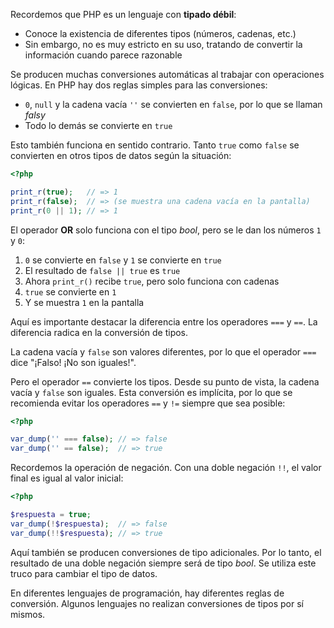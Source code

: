 Recordemos que PHP es un lenguaje con **tipado débil**:

* Conoce la existencia de diferentes tipos (números, cadenas, etc.)
* Sin embargo, no es muy estricto en su uso, tratando de convertir la información cuando parece razonable

Se producen muchas conversiones automáticas al trabajar con operaciones lógicas. En PHP hay dos reglas simples para las conversiones:

* `0`, `null` y la cadena vacía `''` se convierten en `false`, por lo que se llaman *falsy*
* Todo lo demás se convierte en `true`

Esto también funciona en sentido contrario. Tanto `true` como `false` se convierten en otros tipos de datos según la situación:

```php
<?php

print_r(true);   // => 1
print_r(false);  // => (se muestra una cadena vacía en la pantalla)
print_r(0 || 1); // => 1
```

El operador **OR** solo funciona con el tipo *bool*, pero se le dan los números `1` y `0`:

1. `0` se convierte en `false` y `1` se convierte en `true`
2. El resultado de `false || true` es `true`
3. Ahora `print_r()` recibe `true`, pero solo funciona con cadenas
4. `true` se convierte en `1`
5. Y se muestra `1` en la pantalla

Aquí es importante destacar la diferencia entre los operadores `===` y `==`. La diferencia radica en la conversión de tipos.

La cadena vacía y `false` son valores diferentes, por lo que el operador `===` dice "¡Falso! ¡No son iguales!".

Pero el operador `==` convierte los tipos. Desde su punto de vista, la cadena vacía y `false` son iguales. Esta conversión es implícita, por lo que se recomienda evitar los operadores `==` y `!=` siempre que sea posible:

```php
<?php

var_dump('' === false); // => false
var_dump('' == false);  // => true
```

Recordemos la operación de negación. Con una doble negación `!!`, el valor final es igual al valor inicial:

```php
<?php

$respuesta = true;
var_dump(!$respuesta);  // => false
var_dump(!!$respuesta); // => true
```

Aquí también se producen conversiones de tipo adicionales. Por lo tanto, el resultado de una doble negación siempre será de tipo _bool_. Se utiliza este truco para cambiar el tipo de datos.

En diferentes lenguajes de programación, hay diferentes reglas de conversión. Algunos lenguajes no realizan conversiones de tipos por sí mismos.
